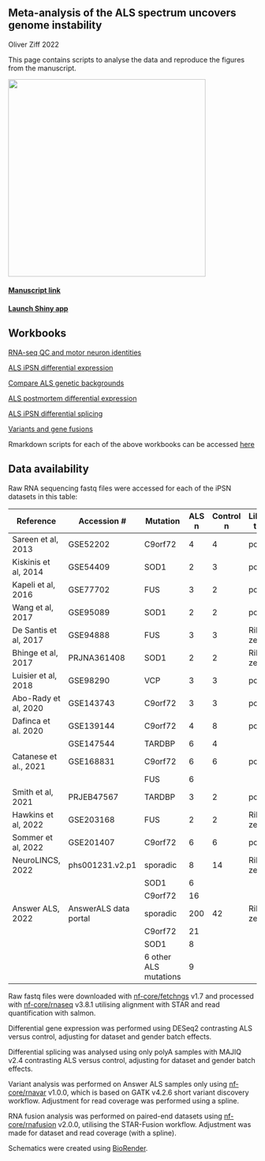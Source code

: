 ## Meta-analysis of the ALS spectrum uncovers genome instability

Oliver Ziff 2022

This page contains scripts to analyse the data and reproduce the figures from the manuscript.

<img src="https://ojziff.github.io/ipsn_als_meta/figures/ipsn_meta_pipeline.png" height="400">

#### [Manuscript link](https://www.medrxiv.org/)

#### [Launch Shiny app](https://oliverziff.shinyapps.io/ipsn_als_meta/)


## Workbooks

[RNA-seq QC and motor neuron identities](https://ojziff.github.io/ipsn_als_meta/html/qc_identities.html) 

[ALS iPSN differential expression](https://ojziff.github.io/ipsn_als_meta/html/pan_als_expression.html) 

[Compare ALS genetic backgrounds](https://ojziff.github.io/ipsn_als_meta/html/compare_als_subgroups.html) 

[ALS postmortem differential expression](https://ojziff.github.io/ipsn_als_meta/html/postmortem_spinal_cord.html) 

[ALS iPSN differential splicing](https://ojziff.github.io/ipsn_als_meta/html/pan_als_splicing.html)

[Variants and gene fusions](https://ojziff.github.io/ipsn_als_meta/html/variants_fusions.html)

Rmarkdown scripts for each of the above workbooks can be accessed [here](https://github.com/ojziff/ipsn_als_meta/blob/main/scripts/)


## Data availability

Raw RNA sequencing fastq files were accessed for each of the iPSN datasets in this table: 

| Reference             | Accession #           | Mutation              | ALS n | Control n | Library type | Paper URL                                    |
|-----------------------|-----------------------|-----------------------|-------|-----------|--------------|----------------------------------------------|
| Sareen et al, 2013    | GSE52202              | C9orf72               |     4 |         4 | polyA        | https://www.ncbi.nlm.nih.gov/pubmed/24154603 |
| Kiskinis et al, 2014  | GSE54409              | SOD1                  |     2 |         3 | polyA        | https://www.ncbi.nlm.nih.gov/pubmed/24704492 |
| Kapeli et al, 2016    | GSE77702              | FUS                   |     3 |         2 | polyA        | https://www.ncbi.nlm.nih.gov/pubmed/27378374 |
| Wang et al, 2017      | GSE95089              | SOD1                  |     2 |         2 | polyA        | https://pubmed.ncbi.nlm.nih.gov/28401346/    |
| De Santis et al, 2017 | GSE94888              | FUS                   |     3 |         3 | Ribo-zero    | https://www.ncbi.nlm.nih.gov/pubmed/28988989 |
| Bhinge et al, 2017    | PRJNA361408           | SOD1                  |     2 |         2 | Ribo-zero    | https://pubmed.ncbi.nlm.nih.gov/28366453/    |
| Luisier et al, 2018   | GSE98290              | VCP                   |     3 |         3 | polyA        | https://pubmed.ncbi.nlm.nih.gov/29789581/    |
| Abo-Rady et al, 2020  | GSE143743             | C9orf72               |     3 |         3 | polyA        | https://pubmed.ncbi.nlm.nih.gov/32084385/    |
| Dafinca et al. 2020   | GSE139144             | C9orf72               |     4 |         8 | polyA        | https://pubmed.ncbi.nlm.nih.gov/32330447/    |
|                       | GSE147544             | TARDBP                |     6 |         4 |              |                                              |
| Catanese et al., 2021 | GSE168831             | C9orf72               |     6 |         6 | polyA        | https://pubmed.ncbi.nlm.nih.gov/34125498/    |
|                       |                       | FUS                   |     6 |           |              |                                              |
| Smith et al, 2021     | PRJEB47567            | TARDBP                |     3 |         2 | polyA        | https://pubmed.ncbi.nlm.nih.gov/34660586/    |
| Hawkins et al, 2022   | GSE203168             | FUS                   |     2 |         2 | Ribo-zero    | https://pubmed.ncbi.nlm.nih.gov/35750046/                                     |
| Sommer et al, 2022    | GSE201407             | C9orf72               |     6 |         6 | polyA        | in press                                     |
| NeuroLINCS, 2022      | phs001231.v2.p1       | sporadic              |     8 |        14 | Ribo-zero    | https://pubmed.ncbi.nlm.nih.gov/34746695/    |
|                       |                       | SOD1                  |     6 |           |              |                                              |
|                       |                       | C9orf72               |    16 |           |              |                                              |
| Answer ALS, 2022      | AnswerALS data portal | sporadic              |   200 |        42 | Ribo-zero    | https://pubmed.ncbi.nlm.nih.gov/35115730/    |
|                       |                       | C9orf72               |    21 |           |              |                                              |
|                       |                       | SOD1                  |     8 |           |              |                                              |
|                       |                       | 6 other ALS mutations |     9 |           |              |                                              |

Raw fastq files were downloaded with [nf-core/fetchngs](https://nf-co.re/fetchngs) v1.7 and processed with [nf-core/rnaseq](https://nf-co.re/rnaseq) v3.8.1 utilising alignment with STAR and read quantification with salmon. 

Differential gene expression was performed using DESeq2 contrasting ALS versus control, adjusting for dataset and gender batch effects. 

Differential splicing was analysed using only polyA samples with MAJIQ v2.4 contrasting ALS versus control, adjusting for dataset and gender batch effects. 

Variant analysis was performed on Answer ALS samples only using [nf-core/rnavar](https://nf-co.re/rnavar) v1.0.0, which is based on GATK v4.2.6 short variant discovery workflow. Adjustment for read coverage was performed using a spline.

RNA fusion analysis was performed on paired-end datasets using [nf-core/rnafusion](https://nf-co.re/rnafusion) v2.0.0, utilising the STAR-Fusion workflow. Adjustment was made for dataset and read coverage (with a spline).

Schematics were created using [BioRender](https://biorender.com/).


